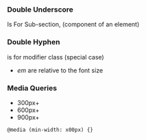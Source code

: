 ### Double Underscore
Is For Sub-section, (component of an element)

### Double Hyphen
is for modifier class (special case)

- *em* are relative to the font size 


### Media Queries

- 300px+
- 600px+
- 900px+
```
@media (min-width: x00px) {}
```